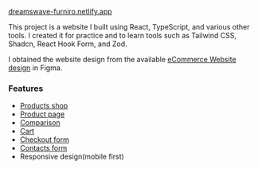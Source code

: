 [dreamswave-furniro.netlify.app](https://dreamswave-furniro.netlify.app/)

This project is a website I built using React, TypeScript, and various other tools. I created it for practice and to learn tools such as Tailwind CSS, Shadcn, React Hook Form, and Zod.

I obtained the website design from the available [eCommerce Website design](https://www.figma.com/community/file/1252561852327562039/ecommerce-website-web-page-design-ui-kit-interior-landing-page) in Figma.

### Features

- [Products shop](https://dreamswave-furniro.netlify.app/shop)
- [Product page](https://dreamswave-furniro.netlify.app/product/1)
- [Comparison](https://dreamswave-furniro.netlify.app/comparison)
- [Cart](https://dreamswave-furniro.netlify.app/cart)
- [Checkout form](https://dreamswave-furniro.netlify.app/checkout)
- [Contacts form](https://dreamswave-furniro.netlify.app/contacts)
- Responsive design(mobile first)
